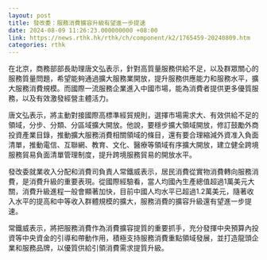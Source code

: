 ```yaml
---
layout: post
title: 發改委：服務消費擴容升級有望進一步提速
date: 2024-08-09 11:26:23.000000000 +08:00
link: https://news.rthk.hk/rthk/ch/component/k2/1765459-20240809.htm
categories: rthk
---
```


在北京，商務部部長助理唐文弘表示，針對高質量服務供給不足，以及群眾關心的服務質量問題，希望能夠通過擴大服務業開放，提升服務供應能力和服務水平，擴大服務消費規模。而國際一流服務企業進入中國市場，能為消費者提供更多優質服務，以及有效激發經營主體活力。

唐文弘表示，將主動對接國際高標準經貿規則，選擇市場需求大、有效供給不足的領域，分步、分類、分區域擴大開放。他說，要穩步擴大領域開放，修訂鼓勵外商投資產業目錄，推動擴大服務消費相關領域的條目，還有要合理縮減外資准入負面清單，推動電信、互聯網、教育、文化、醫療等領域有序擴大開放，建立健全跨境服務貿易負面清單管理制度，提升跨境服務貿易的開放水平。

發改委就業收入分配和消費司負責人常鐵威表示，居民消費從實物消費轉向服務消費，是消費升級的重要表現。從國際經驗看，當人均國內生產總值超過1萬美元大關，消費升級進程一般會顯著加快，目前中國人均水平已超過1.2萬美元，隨著收入水平的提高和中等收入群體規模的擴大，服務消費的擴容升級還有望進一步提速。

常鐵威表示，將把服務消費作為消費擴容提質的重要抓手，充分發揮中央預算內投資等中央資金的引導和帶動作用，積極支持服務消費重點領域發展，並打造龍頭企業和服務品牌，以優質供給引領消費需求提質升級。
